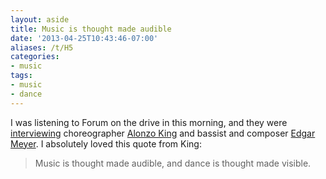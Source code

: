 ```yaml
---
layout: aside
title: Music is thought made audible
date: '2013-04-25T10:43:46-07:00'
aliases: /t/H5
categories:
- music
tags:
- music
- dance
---
```

I was listening to Forum on the drive in this morning, and they were [interviewing][] choreographer [Alonzo King][] and
bassist and composer [Edgar Meyer][].  I absolutely loved this quote from King:

> Music is thought made audible, and dance is thought made visible.

[interviewing]: http://www.kqed.org/a/forum/R201304251000
[Alonzo King]: http://linesballet.org/company/alonzo-king/
[Edgar Meyer]: http://edgarmeyer.com/
